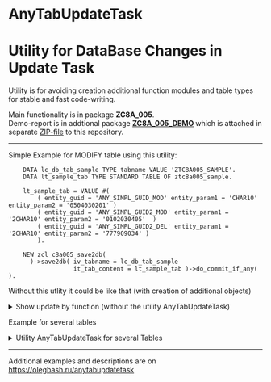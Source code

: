 # AnyTabUpdateTask
<h1>Utility for DataBase Changes in Update Task</h1>

<p>Utility is for avoiding creation additional function modules and table types for stable and fast code-writing.

Main functionality is in package <strong>ZC8A_005</strong>.</BR>
Demo-report is in addtional package <strong> [ZC8A_005_DEMO](https://github.com/OlegBash599/AnyTabUpdateTask/tree/main/DEMO_package) </strong> which is attached in separate [ZIP-file](https://github.com/OlegBash599/AnyTabUpdateTask/tree/main/DEMO_package) to this repository.
</p>

 ____

Simple Example for MODIFY table using this utility:
```ABAP
    DATA lc_db_tab_sample TYPE tabname VALUE 'ZTC8A005_SAMPLE'.
    DATA lt_sample_tab TYPE STANDARD TABLE OF ztc8a005_sample.

    lt_sample_tab = VALUE #(
        ( entity_guid = 'ANY_SIMPL_GUID_MOD' entity_param1 = 'CHAR10' entity_param2 = '0504030201' )
        ( entity_guid = 'ANY_SIMPL_GUID2_MOD' entity_param1 = '2CHAR10' entity_param2 = '0102030405'  )
        ( entity_guid = 'ANY_SIMPL_GUID2_DEL' entity_param1 = '2CHAR10' entity_param2 = '777909034' )
        ).

    NEW zcl_c8a005_save2db(
      )->save2db( iv_tabname = lc_db_tab_sample
                  it_tab_content = lt_sample_tab )->do_commit_if_any( ).
```

Without this utlity it could be like that (with creation of additional objects)
<details>  
<base target="_blank">
<summary>Show update by function (without the utility AnyTabUpdateTask)</summary>

```ABAP    
    DATA lt_sample_tab TYPE STANDARD TABLE OF ztc8a005_sample.

    lt_sample_tab = VALUE #(
        ( entity_guid = 'ANY_SIMPL_GUID_MOD' entity_param1 = 'CHAR10' entity_param2 = '0504030201' )
        ( entity_guid = 'ANY_SIMPL_GUID2_MOD' entity_param1 = '2CHAR10' entity_param2 = '0102030405'  )
        ( entity_guid = 'ANY_SIMPL_GUID2_DEL' entity_param1 = '2CHAR10' entity_param2 = '777909034' )
        ).

    CALL FUNCTION 'Z_C8A_005_DEMO_UPD_SAMPLE'
      IN UPDATE TASK
      EXPORTING
        it_sample = lt_sample_tab.
  
        CALL FUNCTION 'BAPI_TRANSACTION_COMMIT'
        EXPORTING
          wait = abap_true.
  
```
</details>
  
 
Example for several tables
<details>  
<base target="_blank">
<summary>Utility AnyTabUpdateTask for several Tables</summary>

```ABAP    
    DATA lc_db_tab_sample TYPE tabname VALUE 'ZTC8A005_SAMPLE'.
    DATA lt_sample_tab TYPE STANDARD TABLE OF ztc8a005_sample.
    DATA lt_sample_empty_tab TYPE STANDARD TABLE OF ztc8a005_sample.
    DATA lt_head_tab TYPE STANDARD TABLE OF ztc8a005_head.
    DATA lt_item_tab TYPE STANDARD TABLE OF ztc8a005_item.
    DATA lv_ts TYPE timestamp.
    DATA lo_saver_anytab TYPE REF TO zcl_c8a005_save2db.

    GET TIME STAMP FIELD lv_ts.

    lt_sample_tab = VALUE #(
        ( entity_guid = 'ANY_GUID_MOD' entity_param1 = 'CHAR10' entity_param2 = '0504030201'
            entity_param3 = sy-uzeit entity_param4 = sy-datum entity_param5 = lv_ts )
        ( entity_guid = 'ANY_GUID2_MOD' entity_param1 = '2CHAR10' entity_param2 = '0102030405'
          entity_param3 = sy-uzeit entity_param4 = sy-datum entity_param5 = lv_ts )
        ( entity_guid = 'ANY_GUID2_DEL' entity_param1 = '2CHAR10' entity_param2 = '777909034'
          entity_param3 = sy-uzeit entity_param4 = sy-datum entity_param5 = lv_ts )
        ).

    lt_head_tab = VALUE #(
        ( head_guid = 'ANY_GUID_UPD' head_param1 = 'ANY_GUID_ADD' head_param2 = '9988776655'
            head_param3 = sy-uzeit head_param4 = sy-datum head_param5 = lv_ts )
        ( head_guid = 'ANY_GUID2_UPD' head_param1 = 'ANY_GUID2_ADD' head_param2 = '9988776655'
            head_param3 = sy-uzeit head_param4 = sy-datum head_param5 = lv_ts )
        ( head_guid = 'ANY_GUID_DEL' head_param1 = 'ANY_GUID_ADD' head_param2 = '9988774444'
            head_param3 = sy-uzeit head_param4 = sy-datum head_param5 = lv_ts )
        ( head_guid = 'ANY_GUID2_DEL' head_param1 = 'ANY_GUID2_ADD' head_param2 = '9988774444'
            head_param3 = sy-uzeit head_param4 = sy-datum head_param5 = lv_ts )
     ).

    lt_item_tab = VALUE #(
        ( head_guid = 'ANY_GUID_UPD' item_guid = 'ANY_ITEM_GUID_ADD' item_param1 = '2CHAR10' item_param2 = '9988776655'
            item_param3 = sy-uzeit item_param4 = sy-datum item_param5 = lv_ts )
        ( head_guid = 'ANY_GUID2_UPD' item_guid = 'ANY_ITEM_GUID2_ADD' item_param1 = '2CHAR10'
            item_param3 = sy-uzeit item_param4 = sy-datum item_param5 = lv_ts )
        ( head_guid = 'ANY_GUID_DEL' item_guid = 'ANY_ITEM_GUID_ADD' item_param2 = '9988776655'
            item_param3 = sy-uzeit item_param4 = sy-datum item_param5 = lv_ts )
        ( head_guid = 'ANY_GUID2_DEL' item_guid = 'ANY_ITEM_GUID2_ADD' item_param1 = '2CHAR10'
            item_param3 = sy-uzeit item_param4 = sy-datum item_param5 = lv_ts )
    ).


    CREATE OBJECT lo_saver_anytab.
    lo_saver_anytab->save2db( EXPORTING iv_tabname     = lc_db_tab_sample
                                        it_tab_content = lt_sample_tab ).

    lo_saver_anytab->save2db( EXPORTING iv_tabname     = 'ZTC8A005_HEAD'
                                        it_tab_content = lt_head_tab ).

    lo_saver_anytab->save2db( EXPORTING iv_tabname     = 'ZTC8A005_ITEM'
                                        it_tab_content = lt_item_tab ).

    CLEAR lt_sample_empty_tab.
    lo_saver_anytab->save2db( EXPORTING iv_tabname     = lc_db_tab_sample
                                        it_tab_content = lt_sample_empty_tab ).


    " #RU:обновление всех таблиц будет одномоментно после commit
    " #EN:database changes are to be after commit-command
    " #RU:а по пустой таблицы ничего происходить не будет (не будет поставлен Update Task)
    " #EN: empty table does not take into account while commit command
    lo_saver_anytab->do_commit_if_any( ).
  
```
</details>
 
 ____


Additional examples and descriptions are on https://olegbash.ru/anytabupdatetask

